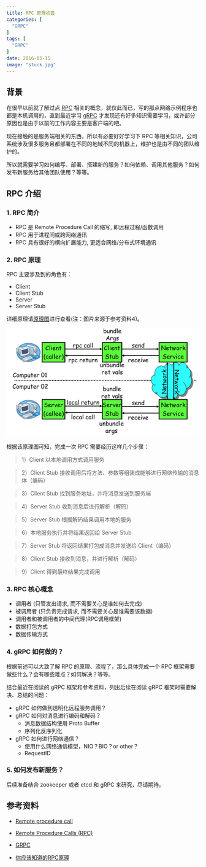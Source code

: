```yaml
---
title: RPC 原理初尝 
categories: [
  "GRPC"
]
tags: [
  "GRPC"
]
date: 2016-05-15
image: "stuck.jpg"
---
```


## 背景

在很早以前就了解过点 [RPC](https://en.wikipedia.org/wiki/Remote_procedure_call) 相关的概念，就仅此而已，写的那点网络示例程序也都是本机调用的，直到最近学习 [gRPC](http://www.grpc.io/) 才发现还有好多知识需要学习，或许部分原因也是由于以前的工作内容主要是客户端的吧。

现在接触的是服务端相关的东西，所以有必要好好学习下 RPC 等相关知识，公司系统涉及很多服务且都部署在不同的地域不同的机器上，维护也是由不同的团队维护的。

所以就需要学习如何编写、部署、搭建新的服务？如何依赖、调用其他服务？如何发布新服务给其他团队使用？等等。

## RPC 介绍

### 1. RPC 简介

 - RPC 是 Remote Procedure Call 的缩写, 即远程过程/函数调用
 - RPC 用于进程间或跨网络通讯
 - RPC 具有很好的横向扩展能力, 更适合网络/分布式环境通讯

### 2. RPC 原理

RPC 主要涉及到的角色有：

 - Client
 - Client Stub
 - Server
 - Server Stub

详细原理请[原理图](/static/image/rpc.jpg)进行查看(注：图片来源于参考资料4)。

![原理图](/static/image/rpc.jpg)

根据该原理图可知，完成一次 RPC 需要经历这样几个步骤：

> 1）Client 以本地调用方式调用服务

> 2）Client Stub 接收调用后将方法、参数等组装成能够进行网络传输的消息体（编码）

> 3）Client Stub 找到服务地址，并将消息发送到服务端

> 4）Server Stub 收到消息后进行解析（解码）

> 5）Server Stub 根据解码结果调用本地的服务

> 6）本地服务执行并将结果返回给 Server Stub

> 7）Server Stub 将返回结果打包成消息并发送给 Client（编码）

> 8）Client Stub 接收到消息，并进行解析（解码）

> 9）Client 得到最终结果完成调用

### 3. RPC 核心概念

 - 调用者 (只管发出请求, 而不需要关心是谁如何去完成)
 - 被调用者 (只负责完成请求, 而不需要关心是谁需要该数据)
 - 调用者和被调用者的中间代理(RPC调用框架)
 - 数据打包方式
 - 数据传输方式

### 4. gRPC 如何做的？

根据前述可以大致了解 RPC 的原理、流程了，那么具体完成一个 RPC 框架需要做些什么？会有哪些难点？如何解决？等等。

结合最近在阅读的 gRPC 框架和参考资料，列出后续在阅读 gRPC 框架时需要解决、总结的问题：

 - gRPC 如何做到透明化远程服务调用？
 - gRPC 如何对消息进行编码和解码？
   - 消息数据结构使用 Proto Buffer
   - 序列化反序列化
 - gRPC 如何进行网络通信？
   - 使用什么网络通信模型，NIO？BIO？or other？
   - RequestID

### 5. 如何发布新服务？

后续准备结合 zookeeper 或者 etcd 和 gRPC 来研究，尽请期待。

## 参考资料

- [Remote procedure call](https://en.wikipedia.org/wiki/Remote_procedure_call)

- [Remote Procedure Calls (RPC)](https://www.cs.cf.ac.uk/Dave/C/node33.html)

- [GRPC](http://www.grpc.io/)

- [你应该知道的RPC原理](http://www.cnblogs.com/LBSer/p/4853234.html)
